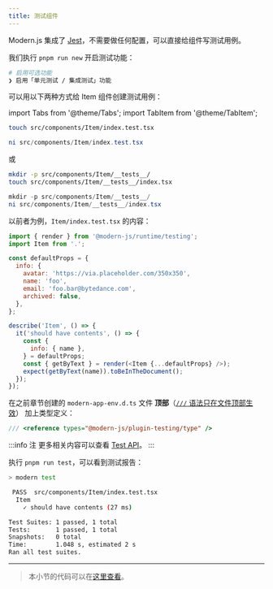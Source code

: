 ```yaml
---
title: ​测试组件​​​
---
```


Modern.js 集成了 [Jest](https://jestjs.io/)，不需要做任何配置，可以直接给组件写测试用例。

我们执行 `pnpm run new` 开启测试功能：

```bash
# 启用可选功能
❯ 启用「单元测试 / 集成测试」功能
```

可以用以下两种方式给 Item 组件创建测试用例：

import Tabs from '@theme/Tabs';
import TabItem from '@theme/TabItem';

<Tabs>
<TabItem value="macOS" label="macOS" default>

```bash
touch src/components/Item/index.test.tsx
```

</TabItem>
<TabItem value="Windows" label="Windows">

```powershell
ni src/components/Item/index.test.tsx
```

</TabItem>
</Tabs>

或

<Tabs>
<TabItem value="macOS" label="macOS" default>

```bash
mkdir -p src/components/Item/__tests__/
touch src/components/Item/__tests__/index.tsx
```

</TabItem>
<TabItem value="Windows" label="Windows">

```powershell
mkdir -p src/components/Item/__tests__/
ni src/components/Item/__tests__/index.tsx
```

</TabItem>
</Tabs>


以前者为例，`Item/index.test.tsx` 的内容：

```js
import { render } from '@modern-js/runtime/testing';
import Item from '.';

const defaultProps = {
  info: {
    avatar: 'https://via.placeholder.com/350x350',
    name: 'foo',
    email: 'foo.bar@bytedance.com',
    archived: false,
  },
};

describe('Item', () => {
  it('should have contents', () => {
    const {
      info: { name },
    } = defaultProps;
    const { getByText } = render(<Item {...defaultProps} />);
    expect(getByText(name)).toBeInTheDocument();
  });
});
```

在之前章节创建的 `modern-app-env.d.ts` 文件 **顶部**（[`///` 语法只在文件顶部生效](https://www.typescriptlang.org/docs/handbook/triple-slash-directives.html#:~:text=Triple-slash%20directives%20are%20only%20valid%20at%20the%20top%20of%20their%20containing%20file.)） 加上类型定义：

```ts
/// <reference types="@modern-js/plugin-testing/type" />
```

:::info 注
更多相关内容可以查看 [Test API](/docs/apis/app/runtime/testing/render)。
:::

执行 `pnpm run test`，可以看到测试报告：

```bash
> modern test

 PASS  src/components/Item/index.test.tsx
  Item
    ✓ should have contents (27 ms)

Test Suites: 1 passed, 1 total
Tests:       1 passed, 1 total
Snapshots:   0 total
Time:        1.048 s, estimated 2 s
Ran all test suites.
```

---

> 本小节的代码可以在[这里查看](https://github.com/modern-js-dev/modern-js-examples/tree/main/tutorials/c06/hello-modern-6)。

